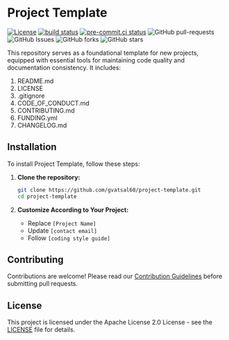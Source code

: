 # Project Template

[![License](https://img.shields.io/badge/License-Apache_2.0-blue.svg)](https://img.shields.io/github/license/gvatsal60/project-template)
[![build status](https://github.com/gvatsal60/project-template/actions/workflows/readme-checker.yaml/badge.svg)](https://github.com/gvatsal60/project-template/actions/workflows/readme-checker.yaml)
[![pre-commit.ci status](https://results.pre-commit.ci/badge/github/gvatsal60/project-template/master.svg)](https://results.pre-commit.ci/latest/github/gvatsal60/project-template/HEAD)
![GitHub pull-requests](https://img.shields.io/github/issues-pr/gvatsal60/project-template)
![GitHub Issues](https://img.shields.io/github/issues/gvatsal60/project-template)
![GitHub forks](https://img.shields.io/github/forks/gvatsal60/project-template)
![GitHub stars](https://img.shields.io/github/stars/gvatsal60/project-template)

This repository serves as a foundational template for new projects, equipped with essential tools for
maintaining code quality and documentation consistency. It includes:

1. README.md
2. LICENSE
3. .gitignore
4. CODE_OF_CONDUCT.md
5. CONTRIBUTING.md
6. FUNDING.yml
7. CHANGELOG.md

## Installation

To install Project Template, follow these steps:

1. **Clone the repository:**

   ```bash
   git clone https://github.com/gvatsal60/project-template.git
   cd project-template
   ```

2. **Customize According to Your Project:**
   * Replace `[Project Name]`
   * Update `[contact email]`
   * Follow `[coding style guide]`

## Contributing

Contributions are welcome! Please read our
[Contribution Guidelines](https://github.com/gvatsal60/project-template/blob/HEAD/CONTRIBUTING.md)
before submitting pull requests.

## License

This project is licensed under the Apache License 2.0 License - see the
[LICENSE](https://github.com/gvatsal60/project-template/blob/HEAD/LICENSE) file for details.
